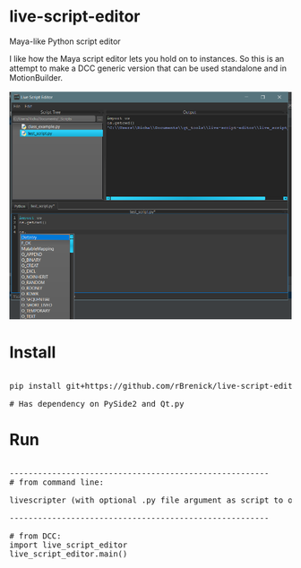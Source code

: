 # live-script-editor
Maya-like Python script editor

I like how the Maya script editor lets you hold on to instances. So this is an attempt to make a DCC generic version that can be used standalone and in MotionBuilder.

![tool screenshot](docs/tool_screenshot.png)


# Install
<pre>

pip install git+https://github.com/rBrenick/live-script-editor

# Has dependency on PySide2 and Qt.py
</pre>

# Run
<pre>

-------------------------------------------------------
# from command line:

livescripter (with optional .py file argument as script to open)

-------------------------------------------------------

# from DCC:
import live_script_editor
live_script_editor.main()

</pre>
